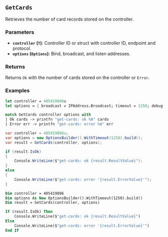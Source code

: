 ## `GetCards`

Retrieves the number of card records stored on the controller.

### Parameters
- **`controller` (`T`)**: Controller ID or struct with controller ID, endpoint and protocol.
- **`options` (`Options`)**: Bind, broadcast, and listen addresses.

### Returns
Returns `Ok` with the number of cards stored on the controller or `Error`. 

### Examples

```fsharp
let controller = 405419896u
let options = { broadcast = IPAddress.Broadcast; timeout = 1250; debug = true }

match GetCards controller options with
| Ok cards -> printfn "get-cards: ok %A" cards
| Error err -> printfn "get-cards: error %A" err
```

```csharp
var controller = 405419896u;
var options = new OptionsBuilder().WithTimeout(1250).build();
var result = GetCards(controller, options);

if (result.IsOk)
{
    Console.WriteLine($"get-cards: ok {result.ResultValue}");
}
else
{
    Console.WriteLine($"get-cards: error '{result.ErrorValue}'");
}
```

```vb
Dim controller = 405419896
Dim options As New OptionsBuilder().WithTimeout(1250).build()
Dim result = GetCards(controller, options)

If (result.IsOk) Then
    Console.WriteLine($"get-cards: ok {result.ResultValue}")
Else
    Console.WriteLine($"get-cards: error '{result.ErrorValue}'")
End If
```
